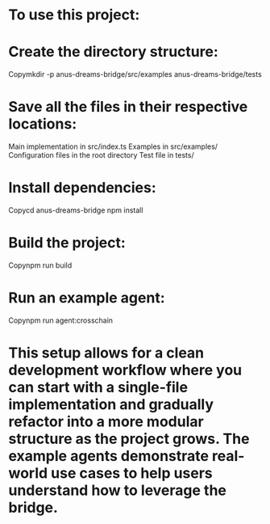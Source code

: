 # To use this project:

# Create the directory structure:

Copymkdir -p anus-dreams-bridge/src/examples anus-dreams-bridge/tests

# Save all the files in their respective locations:

Main implementation in src/index.ts
Examples in src/examples/
Configuration files in the root directory
Test file in tests/


# Install dependencies:

Copycd anus-dreams-bridge
npm install

# Build the project:

Copynpm run build

# Run an example agent:

Copynpm run agent:crosschain

# This setup allows for a clean development workflow where you can start with a single-file implementation and gradually refactor into a more modular structure as the project grows. The example agents demonstrate real-world use cases to help users understand how to leverage the bridge.
